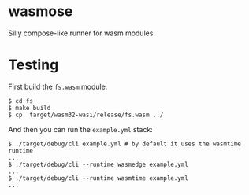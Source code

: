# wasmose

Silly compose-like runner for wasm modules

# Testing

First build the `fs.wasm` module:

```console
$ cd fs
$ make build
$ cp  target/wasm32-wasi/release/fs.wasm ../
```

And then you can run the `example.yml` stack:

```console
$ ./target/debug/cli example.yml # by default it uses the wasmtime runtime
...
$ ./target/debug/cli --runtime wasmedge example.yml
...
$ ./target/debug/cli --runtime wasmtime example.yml
...
```
